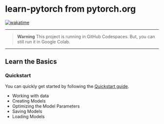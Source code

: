 # learn-pytorch from pytorch.org

[![wakatime](https://wakatime.com/badge/user/018b799e-de53-4f7a-bb65-edc2df9f26d8/project/561d1039-0dfa-49ec-8a48-470bbb013bb1.svg)](https://wakatime.com/badge/user/018b799e-de53-4f7a-bb65-edc2df9f26d8/project/561d1039-0dfa-49ec-8a48-470bbb013bb1)

------------------------------------------
> **Warning**
> This project is running in GitHub Codespaces. But, you can still run it in Google Colab.

------------------------------------------

## Learn the Basics

### Quickstart

You can quickly get started by following the [Quickstart guide](https://github.com/copilot-id/learn-pytorch/blob/main/00.%20Learn%20the%20Basics/01.%20Quickstart.ipynb).

- Working with data
- Creating Models
- Optimizing the Model Parameters
- Saving Models
- Loading Models
